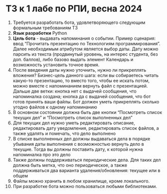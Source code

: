 # ТЗ к 1 лабе по РПИ, весна 2024

1. Требуется разработать бота, удовлетворяющего следующим формальным требованиям ТЗ
2. **Язык разработки** Python
3. **Цель бота** - выдавать напоминания о событии. Пример сценария: ввод “Прочитать презентацию по Технологиям программирования”. Далее необходимым атрибутом является выбор даты. Дату можно парсить из текста (продвинутый уровень, на интерес студента, без доп. баллов), либо базово выдать элемент Календарь и возможность установить точное время.
4. После введения даты нужно уточнить, нужно ли прикреплять вложения? Бизнес-цель данного шага: если вы собираетесь читать какую-то презентацию, то вместо того, чтобы ее искать потом, можно вместе с напоминанием вернуть файл с презентацией. Дальше две ветки: кнопка нет с выдачей сообщения, что напоминалка создана; кнопка да с выдачей сообщения, что бот готов принять ваши файлы. Бот должен уметь прикреплять сколько угодно файлов к одному напоминанию
5. В основном состоянии должна быть две кнопки “Посмотреть список текущих дел” и “Посмотреть список выполненных дел”
6. Для текущих дел нужно уметь редактировать описание, редактировать дату уведомления, редактировать список файлов, а также удалять и помечать, что дело выполнено
7. В списке выполненных дел должны выдаваться дела в порядке убывания даты выполнения с возможностью вернуть дело в текущие. Тогда вы должны поставить дату, к которой нужна напоминалка про это дело
8. Также должны поддерживаться периодические дела. Для таких дел должна быть метка, что оно периодическое, а также поддерживаться два варианта удаления/обновления: текущее или в общем
9. Файлы можно хранить в любом хранилище, кроме локального.
10. При разработке бота можно пользоваться любыми библиотеками.
